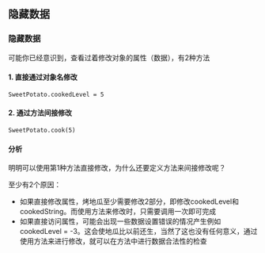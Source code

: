 ## 隐藏数据
### 隐藏数据
可能你已经意识到，查看过着修改对象的属性（数据），有2种方法

#### 1. 直接通过对象名修改
    SweetPotato.cookedLevel = 5
#### 2. 通过方法间接修改
    SweetPotato.cook(5)
#### 分析
明明可以使用第1种方法直接修改，为什么还要定义方法来间接修改呢？

至少有2个原因：

+ 如果直接修改属性，烤地瓜至少需要修改2部分，即修改cookedLevel和cookedString。而使用方法来修改时，只需要调用一次即可完成
+ 如果直接访问属性，可能会出现一些数据设置错误的情况产生例如cookedLevel = -3。这会使地瓜比以前还生，当然了这也没有任何意义，通过使用方法来进行修改，就可以在方法中进行数据合法性的检查
